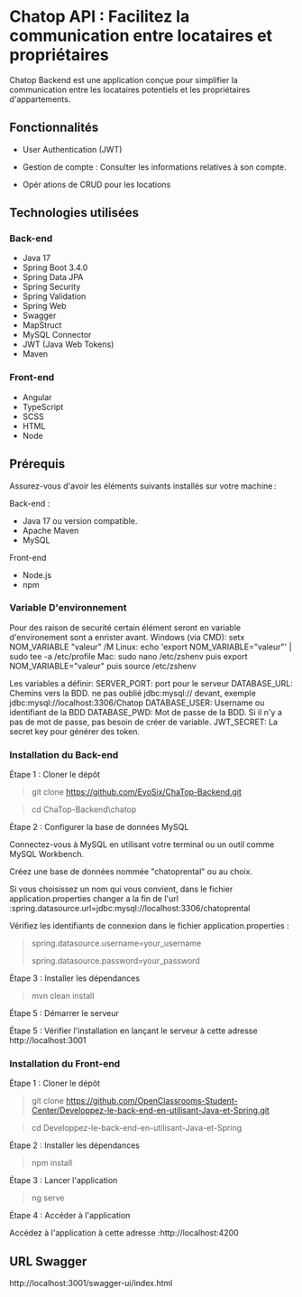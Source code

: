 # Chatop API : Facilitez la communication entre locataires et propriétaires

Chatop Backend  est une application conçue pour simplifier la communication entre les locataires potentiels et les propriétaires d'appartements.

## Fonctionnalités 

- User Authentication (JWT)

- Gestion de compte : Consulter les informations relatives à son compte.

- Opér	ations de CRUD pour les locations

## Technologies utilisées

### Back-end

- Java 17
- Spring Boot 3.4.0
- Spring Data JPA
- Spring Security
- Spring Validation
- Spring Web
- Swagger
- MapStruct
- MySQL Connector
- JWT (Java Web Tokens)
- Maven

### Front-end

- Angular 
- TypeScript
- SCSS
- HTML
- Node

## Prérequis

Assurez-vous d'avoir les éléments suivants installés sur votre machine :

Back-end : 
- Java 17 ou version compatible.
- Apache Maven 
- MySQL 

Front-end 
- Node.js
- npm 
### Variable D'environnement
Pour des raison de securité certain élément seront en variable d'environement sont a enrister avant.
Windows (via CMD): setx NOM_VARIABLE "valeur" /M
Linux: echo 'export NOM_VARIABLE="valeur"' | sudo tee -a /etc/profile
Mac: sudo nano /etc/zshenv puis export NOM_VARIABLE="valeur" puis source /etc/zshenv

Les variables a définir:
SERVER_PORT: port pour le serveur
DATABASE_URL: Chemins vers la BDD. ne pas oublié jdbc:mysql:// devant, exemple jdbc:mysql://localhost:3306/Chatop
DATABASE_USER: Username ou identifiant de la BDD
DATABASE_PWD: Mot de passe de la BDD. Si il n'y a pas de mot de passe, pas besoin de créer de variable.
JWT_SECRET: La secret key pour générer des token.

### Installation du Back-end

Étape 1 : Cloner le dépôt

> git clone https://github.com/EvoSix/ChaTop-Backend.git

> cd ChaTop-Backend\chatop

Étape 2 : Configurer la base de données MySQL

Connectez-vous à MySQL en utilisant votre terminal ou un outil comme MySQL Workbench.

Créez une base de données nommée "chatoprental" ou au choix.

Si vous choisissez un nom qui vous convient, dans le fichier application.properties changer a la fin de l'url :spring.datasource.url=jdbc:mysql://localhost:3306/chatoprental

Vérifiez les identifiants de connexion dans le fichier application.properties :

>spring.datasource.username=your_username
> 
>spring.datasource.password=your_password

Étape 3 : Installer les dépendances

>mvn clean install

Étape 5 : Démarrer le serveur


Étape 5 : Vérifier l'installation en lançant le serveur à cette adresse http://localhost:3001


### Installation du Front-end

Étape 1 : Cloner le dépôt

>git clone https://github.com/OpenClassrooms-Student-Center/Developpez-le-back-end-en-utilisant-Java-et-Spring.git

>cd Developpez-le-back-end-en-utilisant-Java-et-Spring

Étape 2 : Installer les dépendances

> npm install


Étape 3 : Lancer l'application

>ng serve

Étape 4 : Accéder à l'application

Accédez à l'application à cette adresse :http://localhost:4200

## URL Swagger 

http://localhost:3001/swagger-ui/index.html

